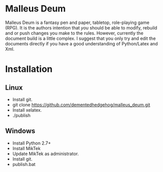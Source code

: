 # Malleus Deum

Malleus Deum is a fantasy pen and paper, tabletop, role-playing game (RPG).
It is the authors intention that *you* should be able to modify, rebuild and
or push changes you make to the rules.  However, currently the document build
is a little complex.   I suggest that you only try and edit the documents
directly if you have a good understanding of Python/Latex and Xml.


# Installation

## Linux

 * Install git.
 * git clone https://github.com/dementedhedgehog/malleus_deum.git
 * Install xelatex.
 * ./publish


## Windows

 * Install Python 2.7+
 * Install MikTek
 * Update MikTek as administrator.
 * Install git.
 * publish.bat       

